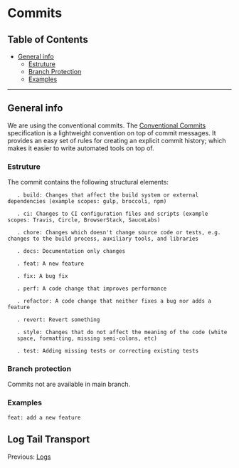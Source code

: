 # Commits

## Table of Contents <!-- omit in toc -->

- [General info](#general-info)
  - [Estruture](#estruture)
  - [Branch Protection](#branch-protection)
  - [Examples](#examples)

---

## General info

We are using the conventional commits. The [Conventional Commits](https://www.conventionalcommits.org/en/v1.0.0/) specification is a lightweight convention on top of commit messages. It provides an easy set of rules for creating an explicit commit history; which makes it easier to write automated tools on top of.

### Estruture

The commit contains the following structural elements:

```mermaid
   . build: Changes that affect the build system or external dependencies (example scopes: gulp, broccoli, npm)

   . ci: Changes to CI configuration files and scripts (example scopes: Travis, Circle, BrowserStack, SauceLabs)

   . chore: Changes which doesn't change source code or tests, e.g. changes to the build process, auxiliary tools, and libraries

   . docs: Documentation only changes

   . feat: A new feature

   . fix: A bug fix

   . perf: A code change that improves performance

   . refactor: A code change that neither fixes a bug nor adds a feature

   . revert: Revert something

   . style: Changes that do not affect the meaning of the code (white
   space, formatting, missing semi-colons, etc)

   . test: Adding missing tests or correcting existing tests
```

### Branch protection

Commits not are available in main branch.

### Examples

```mermaid
feat: add a new feature
```

## Log Tail Transport

Previous: [Logs](logs.md)
